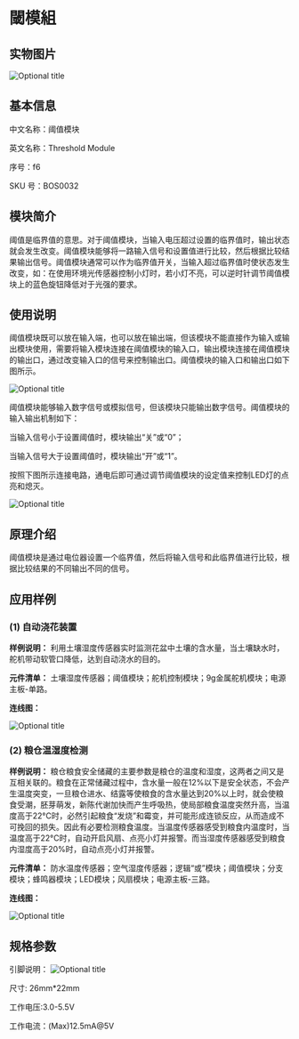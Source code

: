 # 閾模組

## 实物图片

![Optional title](.gitbook/assets/boson-yu-zhi-mo-kuai-shi-wu-tu.png)

## 基本信息

中文名称：阈值模块

英文名称：Threshold Module

序号：f6

SKU 号：BOS0032

## 模块简介

阈值是临界值的意思。对于阈值模块，当输入电压超过设置的临界值时，输出状态就会发生改变。阈值模块能够将一路输入信号和设置值进行比较，然后根据比较结果输出信号。阈值模块通常可以作为临界值开关，当输入超过临界值时使状态发生改变，如：在使用环境光传感器控制小灯时，若小灯不亮，可以逆时针调节阈值模块上的蓝色旋钮降低对于光强的要求。

## 使用说明

阈值模块既可以放在输入端，也可以放在输出端，但该模块不能直接作为输入或输出模块使用，需要将输入模块连接在阈值模块的输入口，输出模块连接在阈值模块的输出口，通过改变输入口的信号来控制输出口。阈值模块的输入口和输出口如下图所示。

![Optional title](.gitbook/assets/boson-yu-zhi-mo-kuai-shi-yong-shuo-ming-1.png)

阈值模块能够输入数字信号或模拟信号，但该模块只能输出数字信号。阈值模块的输入输出机制如下：

当输入信号小于设置阈值时，模块输出“关”或“0”；

当输入信号大于设置阈值时，模块输出“开”或“1”。

按照下图所示连接电路，通电后即可通过调节阈值模块的设定值来控制LED灯的点亮和熄灭。

![Optional title](.gitbook/assets/boson-yu-zhi-mo-kuai-shi-yong-shuo-ming-2.png)

## 原理介绍

阈值模块是通过电位器设置一个临界值，然后将输入信号和此临界值进行比较，根据比较结果的不同输出不同的信号。

## 应用样例

### **\(1\) 自动浇花装置**

**样例说明：** 利用土壤湿度传感器实时监测花盆中土壤的含水量，当土壤缺水时，舵机带动软管口降低，达到自动浇水的目的。

**元件清单：** 土壤湿度传感器；阈值模块；舵机控制模块；9g金属舵机模块；电源主板-单路。

**连线图：**

![Optional title](.gitbook/assets/boson-yu-zhi-mo-kuai-zi-dong-jiao-hua-zhuang-zhi-lian-xian-tu.png)

### **\(2\) 粮仓温湿度检测**

**样例说明：** 粮仓粮食安全储藏的主要参数是粮仓的温度和湿度，这两者之间又是互相关联的。粮食在正常储藏过程中，含水量一般在12%以下是安全状态，不会产生温度突变，一旦粮仓进水、结露等使粮食的含水量达到20%以上时，就会使粮食受潮，胚芽萌发，新陈代谢加快而产生呼吸热，使局部粮食温度突然升高，当温度高于22°C时，必然引起粮食“发烧”和霉变，并可能形成连锁反应，从而造成不可挽回的损失。因此有必要检测粮食温度。当温度传感器感受到粮食内温度时，当温度高于22°C时，自动开启风扇、点亮小灯并报警。而当湿度传感器感受到粮食内湿度高于20%时，自动点亮小灯并报警。

**元件清单：** 防水温度传感器；空气湿度传感器；逻辑“或”模块；阈值模块；分支模块；蜂鸣器模块；LED模块；风扇模块；电源主板-三路。

**连线图：**

![Optional title](.gitbook/assets/boson-yu-zhi-mo-kuai-liang-cang-wen-shi-du-jian-ce-lian-xian-tu.png)

## 规格参数

引脚说明： ![Optional title](.gitbook/assets/boson-yu-zhi-mo-kuai-yin-jiao-shuo-ming.png)

尺寸: 26mm\*22mm

工作电压:3.0-5.5V

工作电流：\(Max\)12.5mA@5V

